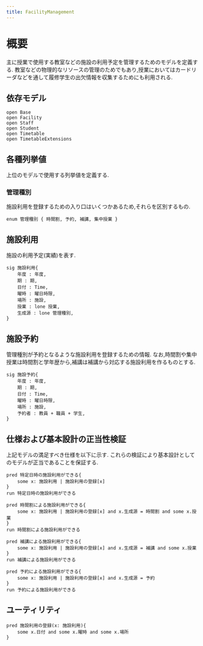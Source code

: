 ```yaml
---
title: FacilityManagement
---
```


# 概要

主に授業で使用する教室などの施設の利用予定を管理するためのモデルを定義する.
教室などの物理的なリソースの管理のためでもあり,授業においてはカードリーダなどを通して履修学生の出欠情報を収集するためにも利用される.

## 依存モデル

```alloy
open Base
open Facility
open Staff
open Student
open Timetable
open TimetableExtensions
```

## 各種列挙値

上位のモデルで使用する列挙値を定義する.

### 管理種別

施設利用を登録するための入り口はいくつかあるため,それらを区別するもの.

```alloy
enum 管理種別 { 時間割, 予約, 補講, 集中授業 }
```

## 施設利用

施設の利用予定(実績)を表す.

```alloy
sig 施設利用{
	年度 : 年度,
	期 : 期,
	日付 : Time,
	曜時 : 曜日時限,
	場所 : 施設,
	授業 : lone 授業,
	生成源 : lone 管理種別,
}
```

## 施設予約

管理種別が予約となるような施設利用を登録するための情報.
なお,時間割や集中授業は時間割と学年歴から,補講は補講から対応する施設利用を作るものとする.

```alloy
sig 施設予約{
	年度 : 年度,
	期 : 期,
	日付 : Time,
	曜時 : 曜日時限,
	場所 : 施設,
	予約者 : 教員 + 職員 + 学生,
}
```

## 仕様および基本設計の正当性検証

上記モデルの満足すべき仕様を以下に示す.
これらの検証により基本設計としてのモデルが正当であることを保証する.

```alloy
pred 特定日時の施設利用ができる{
	some x: 施設利用 | 施設利用の登録[x]
}
run 特定日時の施設利用ができる

pred 時間割による施設利用ができる{
	some x: 施設利用 | 施設利用の登録[x] and x.生成源 = 時間割 and some x.授業
}
run 時間割による施設利用ができる

pred 補講による施設利用ができる{
	some x: 施設利用 | 施設利用の登録[x] and x.生成源 = 補講 and some x.授業
}
run 補講による施設利用ができる

pred 予約による施設利用ができる{
	some x: 施設利用 | 施設利用の登録[x] and x.生成源 = 予約
}
run 予約による施設利用ができる

```

## ユーティリティ

```alloy
pred 施設利用の登録(x: 施設利用){
	some x.日付 and some x.曜時 and some x.場所
}
```
